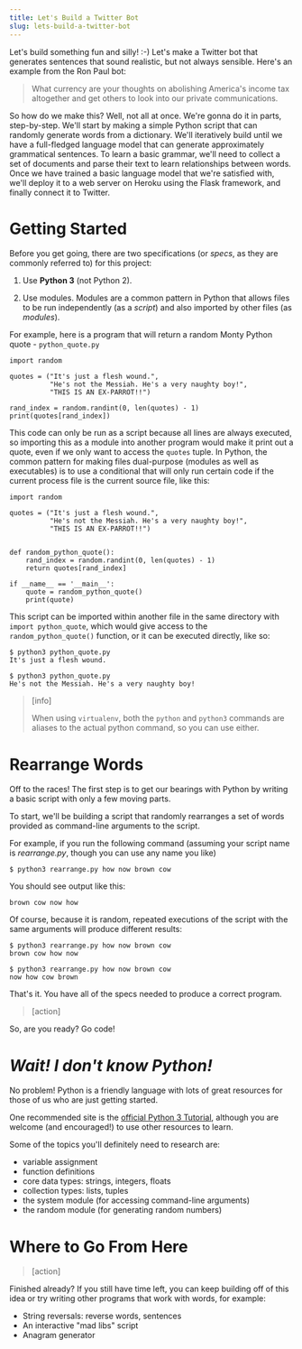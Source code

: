 ```yaml
---
title: Let's Build a Twitter Bot
slug: lets-build-a-twitter-bot
---
```


Let's build something fun and silly! :-) Let's make a Twitter bot that generates sentences that sound realistic, but not always sensible. Here's an example from the Ron Paul bot:
> What currency are your thoughts on abolishing America's income tax altogether and get others to look into our private communications.

So how do we make this? Well, not all at once. We're gonna do it in parts, step-by-step. We'll start by making a simple Python script that can randomly generate words from a dictionary. We'll iteratively build until we have a full-fledged language model that can generate approximately grammatical sentences. To learn a basic grammar, we'll need to collect a set of documents and parse their text to learn relationships between words. Once we have trained a basic language model that we're satisfied with, we'll deploy it to a web server on Heroku using the Flask framework, and finally connect it to Twitter.

Getting Started
==

Before you get going, there are two specifications (or *specs*, as they are commonly referred to) for this project:

1.  Use **Python 3** (not Python 2).

2.  Use modules. Modules are a common pattern in Python that allows files to be run independently (as a *script*) and also imported by other files (as *modules*).

For example, here is a program that will return a random Monty Python quote -
`python_quote.py`

	import random

	quotes = ("It's just a flesh wound.",
	          "He's not the Messiah. He's a very naughty boy!",
	          "THIS IS AN EX-PARROT!!")

	rand_index = random.randint(0, len(quotes) - 1)
	print(quotes[rand_index])

This code can only be run as a script because all lines are always executed, so importing this as a module into another program would make it print out a quote, even if we only want to access the `quotes` tuple. In Python, the common pattern for making files dual-purpose (modules as well as executables) is to use a conditional that will only run certain code if the current process file is the current source file, like this:

	import random

	quotes = ("It's just a flesh wound.",
	          "He's not the Messiah. He's a very naughty boy!",
	          "THIS IS AN EX-PARROT!!")


	def random_python_quote():
	    rand_index = random.randint(0, len(quotes) - 1)
	    return quotes[rand_index]

	if __name__ == '__main__':
	    quote = random_python_quote()
	    print(quote)


This script can be imported within another file in the same directory with `import python_quote`, which would give access to the `random_python_quote()` function, or it can be executed directly, like so:

	$ python3 python_quote.py
	It's just a flesh wound.

	$ python3 python_quote.py
	He's not the Messiah. He's a very naughty boy!

> [info]
>
> When using `virtualenv`, both the `python` and `python3` commands are aliases to the actual python command, so you can use either.


Rearrange Words
==

Off to the races! The first step is to get our bearings with Python by writing a basic script with only a few moving parts.

To start, we'll be building a script that randomly rearranges a set of words provided as command-line arguments to the script.

For example, if you run the following command (assuming your script name is *rearrange.py*, though you can use any name you like)

	$ python3 rearrange.py how now brown cow

You should see output like this:

	brown cow now how

Of course, because it is random, repeated executions of the script with the same arguments will produce different results:

	$ python3 rearrange.py how now brown cow
	brown cow how now

	$ python3 rearrange.py how now brown cow
	now how cow brown

That's it. You have all of the specs needed to produce a correct program.

> [action]
>
So, are you ready? Go code!

<!-- html comment to break boxes -->


*Wait! I don't know Python!*
==
No problem! Python is a friendly language with lots of great resources for those of us who are just getting started.

One recommended site is the [official Python 3 Tutorial](https://docs.python.org/3/tutorial/), although you are welcome (and encouraged!) to use other resources to learn.

Some of the topics you'll definitely need to research are:

* variable assignment
* function definitions
* core data types: strings, integers, floats
* collection types: lists, tuples
* the system module (for accessing command-line arguments)
* the random module (for generating random numbers)

Where to Go From Here
==

> [action]
>
Finished already? If you still have time left, you can keep building off of this idea or try writing other programs that work with words, for example:

* String reversals: reverse words, sentences
* An interactive "mad libs" script
* Anagram generator

